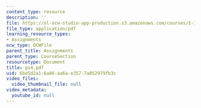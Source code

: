 ```yaml
---
content_type: resource
description: ''
file: https://ol-ocw-studio-app-production.s3.amazonaws.com/courses/1-124j-foundations-of-software-engineering-fall-2000/6be5d2a16a86aa6ae3577a052979fb3c_ps4.pdf
file_type: application/pdf
learning_resource_types:
- Assignments
ocw_type: OCWFile
parent_title: Assignments
parent_type: CourseSection
resourcetype: Document
title: ps4.pdf
uid: 6be5d2a1-6a86-aa6a-e357-7a052979fb3c
video_files:
  video_thumbnail_file: null
video_metadata:
  youtube_id: null
---
```

